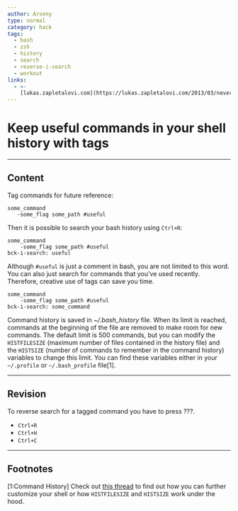 ```yaml
---
author: Arseny
type: normal
category: hack
tags:
  - bash
  - zsh
  - history
  - search
  - reverse-i-search
  - workout
links:
  - >-
    [lukas.zapletalovi.com](https://lukas.zapletalovi.com/2013/03/never-lost-your-bash-history-again.html){website}
---
```


# Keep useful commands in your shell history with tags


---

## Content

Tag commands for future reference:

```plain-text
some_command
   -some_flag some_path #useful
```

Then it is possible to search your bash history using `Ctrl+R`:

```plain-text
some_command 
    -some_flag some_path #useful
bck-i-search: useful
```

Although `#useful` is just a comment in bash, you are not limited to this word. You can also just search for commands that you've used recently. Therefore, creative use of tags can save you time.

```plain-text
some_command
    -some_flag some_path #useful
bck-i-search: some_command
```

Command history is saved in *~/.bash_history* file. When its limit is reached, commands at the beginning of the file are removed to make room for new commands. The default limit is 500 commands, but you can modify the `HISTFILESIZE` (maximum number of files contained in the history file) and the `HISTSIZE` (number of commands to remember in the command history) variables to change this limit. You can find these variables either in your `~/.profile` or `~/.bash_profile` file[1].


---

## Revision

To reverse search for a tagged command you have to press ???.

- `Ctrl+R`
- `Ctrl+H`
- `Ctrl+C`


---

## Footnotes

[1:Command History]
Check out [this thread](https://unix.stackexchange.com/a/163406) to find out how you can further customize your shell or how `HISTFILESIZE` and `HISTSIZE` work under the hood.
